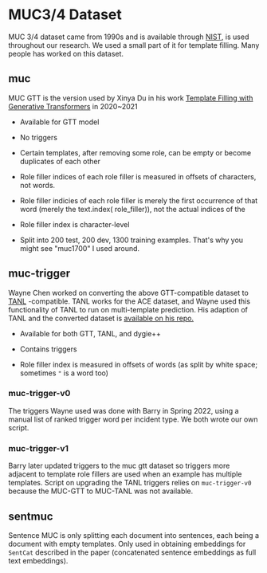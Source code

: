 # MUC3/4 Dataset

MUC 3/4 dataset came from 1990s and is available
through [NIST](https://www-nlpir.nist.gov/related_projects/muc/muc_data/muc_data_index.html), is used throughout our
research. We used a small part of it for template filling. Many people has worked on this dataset.

## muc

MUC GTT is the version used by Xinya Du in his
work [Template Filling with Generative Transformers](https://github.com/xinyadu/gtt/) in 2020~2021

- Available for GTT model

- No triggers

- Certain templates, after removing some role, can be empty or become duplicates of each other

- Role filler indices of each role filler is measured in offsets of characters, not words.

- Role filler indicies of each role filler is merely the first occurrence of that word (merely the text.index(
  role_filler)), not the actual indices of the

- Role filler index is character-level

- Split into 200 test, 200 dev, 1300 training examples. That's why you might see "muc1700" I used around.

## muc-trigger

Wayne Chen worked on converting the above GTT-compatible dataset to [TANL](https://github.com/amazon-science/tanl)
-compatible. TANL works for the ACE dataset, and Wayne used this functionality of TANL to run on multi-template
prediction. His adaption of TANL and the converted dataset
is [available on his repo.](https://github.com/WayneChen2021/2022-spring-dov-level-ie/tree/main/TANL%20scripts/data/mucevent)

- Available for both GTT, TANL, and dygie++

- Contains triggers

- Role filler index is measured in offsets of words (as split by white space; sometimes `"` is a word too)

### muc-trigger-v0

The triggers Wayne used was done with Barry in Spring 2022, using a manual list of ranked trigger word per incident type. We both wrote our own script.

### muc-trigger-v1

Barry later updated triggers to the muc gtt dataset so triggers more adjacent to template role fillers are used when an example has multiple templates.
Script on upgrading the TANL triggers relies on `muc-trigger-v0` because the MUC-GTT to MUC-TANL was not available. 

## sentmuc

Sentence MUC is only splitting each document into sentences, each being a document with empty templates. Only used in obtaining embeddings for `SentCat` described in the paper (concatenated sentence embeddings as full text embeddings).
